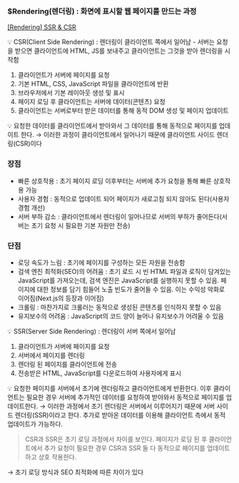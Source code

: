 ### $Rendering(렌더링) : 화면에 표시할 웹 페이지를 만드는 과정

[[Rendering] SSR & CSR](https://headf1rst.github.io/front_end/SSR-CSR/)

<aside>
💡 CSR(Client Side Rendering) : 렌더링이 클라이언트 쪽에서 일어남
- 서버는 요청을 받으면 클라이언트에 HTML, JS를 보내주고 클라이언트는 그것을 받아 렌더링을 시작함

</aside>

1. 클라이언트가 서버에 페이지를 요청
2. 기본 HTML, CSS, JavaScript 파일을 클라이언트에 반환
3. 브라우저에서 기본 레이아웃 생성 및 표시
4. 페이지 로딩 후 클라이언트는 서버에 데이터(콘텐츠) 요청
5. 클라이언트는 서버로부터 받은 데이터를 통해 동적 DOM 생성 및 페이지 업데이트

<aside>
💡 요청한 데이터를 클라이언트에서 받아와서 그 데이터를 통해 동적으로 페이지를 업데이트 한다.
→ 이러한 과정이 클라이언트에서 일어나기 때문에 클라이언트 사이드 렌더링(CSR)이다

</aside>

### 장점

- 빠른 상호작용 : 초기 페이지 로딩 이후부터는 서버에 추가 요청을 통해 빠른 상호작용 가능
- 사용자 경험 : 동적으로 업데이트 되어 페이지가 새로고침 되지 않아도 된다(사용자 경험 개선)
- 서버 부하 감소 : 클라이언트에서 렌더링이 일어나므로 서버의 부하가 줄어든다(서버는 초기 요청 시 필요한 기본 자원만 전송)

### 단점

- 로딩 속도가 느림 : 초기에 페이지를 구성하는 모든 자원을 전송함
- 검색 엔진 최적화(SEO)의 어려움 : 초기 로드 시 빈 HTML 파일과 로직이 담겨있는 JavaScript를 가져오는데, 검색 엔진은 JavaScript를 실행하지 못할 수 있음. 페이지에 대한 정보를 담기 힘들어 노출 빈도가 줄어들 수 있음. 이는 수익성 악화로 이어짐(Next.js의 등장과 이어짐)
- 크롤링 : 마찬가지로 크롤러는 동적으로 생성된 콘텐츠를 인식하지 못할 수 있음
- 유지보수의 어려움 : JavaScript의 코드 양이 늘어나 유지보수가 어려울 수 있음

<aside>
💡 SSR(Server Side Rendering) : 렌더링이 서버 쪽에서 일어남

</aside>

1. 클라이언트가 서버에 페이지를 요청
2. 서버에서 페이지를 렌더링
3. 렌더링 된 페이지를 클라이언트에 전송
4. 전송받은 HTML, JavaScript를 다운로드하여 사용자에게 표시

<aside>
💡 요청한 페이지를 서버에서 초기에 렌더링하고 클라이언트에게 반환한다. 이후 클라이언트는 필요한 경우 서버에 추가적인 데이터를 요청하여 받아와서 동적으로 페이지를 업데이트한다.
→ 이러한 과정에서 초기 렌더링은 서버에서 이루어지기 때문에 서버 사이드 렌더링(SSR)이라고 한다. 추가로 받아온 데이터를 이용해 클라이언트 측에서 동적 업데이트가 가능하다.

</aside>

> CSR과 SSR은 초기 로딩 과정에서 차이를 보인다. 페이지가 로딩 된 후 클라이언트에서 추가 요청이 필요한 경우 CSR과 SSR 둘 다 동적으로 페이지를 업데이트하고 상호 작용한다.

→ 초기 로딩 방식과 SEO 최적화에 따른 차이가 있다
>